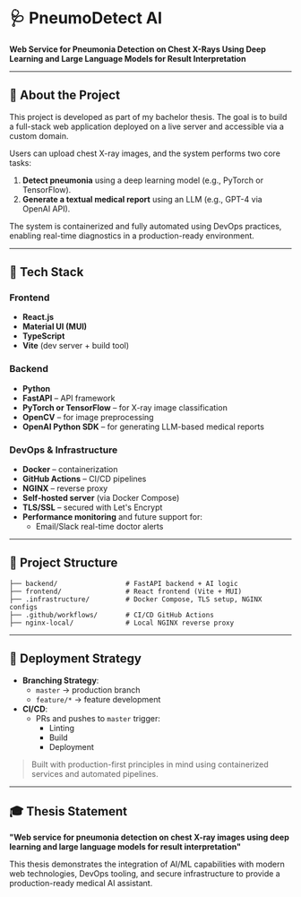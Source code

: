 # 🩺 PneumoDetect AI

**Web Service for Pneumonia Detection on Chest X-Rays Using Deep Learning and Large Language Models for Result Interpretation**

---

## 📘 About the Project

This project is developed as part of my bachelor thesis. The goal is to build a full-stack web application deployed on a live server and accessible via a custom domain.

Users can upload chest X-ray images, and the system performs two core tasks:

1. **Detect pneumonia** using a deep learning model (e.g., PyTorch or TensorFlow).
2. **Generate a textual medical report** using an LLM (e.g., GPT-4 via OpenAI API).

The system is containerized and fully automated using DevOps practices, enabling real-time diagnostics in a production-ready environment.

---

## 🧪 Tech Stack

### Frontend
- **React.js**
- **Material UI (MUI)**
- **TypeScript**
- **Vite** (dev server + build tool)

### Backend
- **Python**
- **FastAPI** – API framework
- **PyTorch or TensorFlow** – for X-ray image classification
- **OpenCV** – for image preprocessing
- **OpenAI Python SDK** – for generating LLM-based medical reports

### DevOps & Infrastructure
- **Docker** – containerization
- **GitHub Actions** – CI/CD pipelines
- **NGINX** – reverse proxy
- **Self-hosted server** (via Docker Compose)
- **TLS/SSL** – secured with Let's Encrypt
- **Performance monitoring** and future support for:
  - Email/Slack real-time doctor alerts


---

## 📂 Project Structure

```
├── backend/                 # FastAPI backend + AI logic
├── frontend/                # React frontend (Vite + MUI)
├── .infrastructure/         # Docker Compose, TLS setup, NGINX configs
├── .github/workflows/       # CI/CD GitHub Actions
├── nginx-local/             # Local NGINX reverse proxy
```

---

## 🚀 Deployment Strategy

- **Branching Strategy**:
  - `master` → production branch
  - `feature/*` → feature development
- **CI/CD**:
  - PRs and pushes to `master` trigger:
    - Linting
    - Build
    - Deployment

> Built with production-first principles in mind using containerized services and automated pipelines.

---

## 🎓 Thesis Statement

**"Web service for pneumonia detection on chest X-ray images using deep learning and large language models for result interpretation"**

This thesis demonstrates the integration of AI/ML capabilities with modern web technologies, DevOps tooling, and secure infrastructure to provide a production-ready medical AI assistant.
